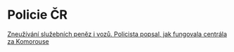 # Policie ČR

[Zneužívání služebních peněz i vozů. Policista popsal, jak fungovala centrála za Komorouse](https://echo24.cz/a/HY2nk/zpravy-jiri-komorous-gibs-ochranna-sluzba-policie-cr-narodni-protidrogova-centrala-kauza-prescasy)
